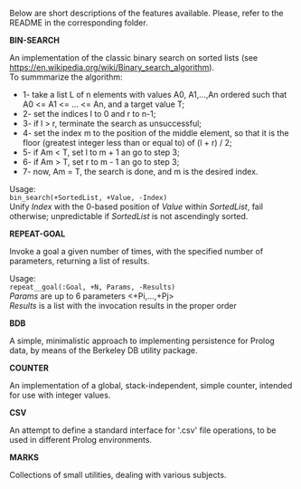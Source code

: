 Below are short descriptions of the features available. Please, refer to the README in the corresponding folder.  

**BIN-SEARCH**  

An implementation of the classic binary search on sorted lists (see https://en.wikipedia.org/wiki/Binary_search_algorithm).  
To summmarize the algorithm:  

- 1- take a list L of n elements with values A0, A1,...,An ordered such that A0 <= A1 <= ... <= An, and a target value T;  
- 2- set the indices l to 0 and r to n-1;  
- 3- if l > r, terminate the search as unsuccessful;  
- 4- set the index m to the position of the middle element, so that it is the floor (greatest integer less than or equal to) of (l + r) / 2;  
- 5- if Am < T, set l to m + 1 an go to step 3;  
- 6- if Am > T, set r to m - 1 an go to step 3;  
- 7- now, Am = T, the search is done, and m is the desired index.  

Usage:  
`bin_search(+SortedList, +Value, -Index)`  
Unify *Index* with the 0-based position of *Value* within *SortedList*, fail otherwise; unpredictable if *SortedList* is not ascendingly sorted.  

**REPEAT-GOAL**  

Invoke a goal a given number of times, with the specified number of parameters, returning a list of results.

Usage:  
`repeat__goal(:Goal, +N, Params, -Results)`  
*Params* are up to 6 parameters <+Pi,...,+Pj>  
*Results* is a list with the invocation results in the proper order  

**BDB**  

A simple, minimalistic approach to implementing persistence for Prolog data, by means of the Berkeley DB utility package.  

**COUNTER**  

An implementation of a global, stack-independent, simple counter, intended for use with integer values.  

**CSV**  

An attempt to define a standard interface for '.csv' file operations, to be used in different Prolog environments.  

**MARKS**  

Collections of small utilities, dealing with various subjects. 

